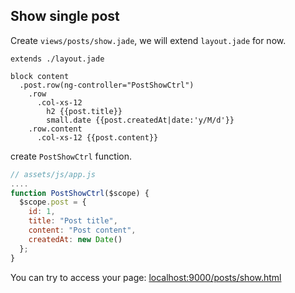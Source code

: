 ## Show single post

Create `views/posts/show.jade`, we will extend `layout.jade` for now.

```
extends ./layout.jade

block content
  .post.row(ng-controller="PostShowCtrl")
    .row
      .col-xs-12
        h2 {{post.title}}
        small.date {{post.createdAt|date:'y/M/d'}}
    .row.content
      .col-xs-12 {{post.content}}
```

create `PostShowCtrl` function.

```js
// assets/js/app.js
....
function PostShowCtrl($scope) {
  $scope.post = {
    id: 1,
    title: "Post title",
    content: "Post content",
    createdAt: new Date()
  };
}
```

You can try to access your page: <a href="http://localhost:9000/posts/show.html" target="_blank">localhost:9000/posts/show.html</a>

